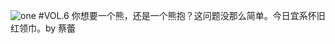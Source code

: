 ![one](http://image.wufazhuce.com/Fk4bnBkmRq9lnzh9smIjTE2vbagT)
#VOL.6
你想要一个熊，还是一个熊抱？这问题没那么简单。今日宜系怀旧红领巾。by 蔡蕾